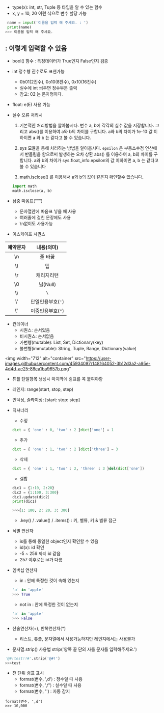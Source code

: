 - type(x): int, str, Tuple 등 타입을 알 수 있는 함수
- x, y = 10, 20 이런 식으로 변수 할당 가능
 
```python
 name = input('이름을 입력 해 주세요. : ')
 print(name)
>>> 이름을 입력 해 주세요.
```
 : 이렇게 입력할 수 있음
---

- bool() 함수 : 특정데이터가 True인지 False인지 검증

- int 정수형 진수로도 표현가능
    - 0b01(2진수), 0o10(8진수), 0x10(16진수)
    - 실수에 int 씌우면 정수부분 출력
    - 참고: 02 는 문자형이다.

- float: e(E) 사용 가능

- 실수 오류 처리시

    1. 기본적인 처리방법을 알아봅시다.
    변수 a, b에 각각의 실수 값을 저장합니다.
    그리고 abs()를 이용하여 a와 b의 차이를 구합니다.
    a와 b의 차이가 1e-10 값 이하이면 a 와 b 는 같다고 볼 수 있습니다.

    2. sys 모듈을 통해 처리하는 방법을 알아봅시다.
    `epsilon` 은 부동소수점 연산에서 반올림을 함으로써 발생하는 오차 상환
    abs() 를 이용하여 a, b의 차이를 구합니다.
    a와 b의 차이가 sys.float_info.epsilon의 값 이하이면 a, b 는 같다고 볼 수 있습니다

    3. math.isclose() 를 이용해서 a와 b의 값이 같은지 확인할수 있습니다.
    ```python
    import math
    math.isclose(a, b)
    ```

- 삼중 따옴표(""")
    - 문자열안에 따옴표 넣을 때 사용
    - 여러줄에 걸친 문장에도 사용
    - \n없이도 사용가능

- 이스케이프 시퀀스

|<center>예약문자</center>|내용(의미)|
|:--------:|:--------:|
|\n|줄 바꿈|
|\t|탭|
|\r|캐리지리턴|
|\0|널(Null)|
|\\\\ |`\`|
|\\'|단일인용부호(`'`)|
|\\"|이중인용부호(`"`)|


- 컨테이너
    - 시퀀스: 순서있음
    - 비시퀀스: 순서없음
    - 가변형(mutable): List, Set, Dictionary(key)
    - 불변형(immutable): String, Tuple, Range, Dictionary(value)


<img width="712" alt="container" src="https://user-images.githubusercontent.com/45934087/148164052-3b12d3a2-a95e-4d4d-ae25-86ca1ba9657b.png"

- 튜플 단일항목 생성시 마지막에 쉼표를 꼭 붙여야함

- 레인지: range(start, stop, step)
- 인덱싱, 슬라이싱: [start: stop: step]

- 딕셔너리 
    - 수정
    ```python
    dict = { 'one' : 0, 'two' : 2 }dict['one'] = 1
    ```
    - 추가
    ```python
    dict = { 'one' : 1, 'two' : 2 }dict['three'] = 3
    ```
    - 삭제
    ```python
    dict = { 'one' : 1, 'two' : 2, 'three' : 3 }del(dict['one'])
    ```
    - 결합
    ```python
    dic1 = {1:10, 2:20}
    dic2 = {1:100, 3:300}
    dic1.update(dic2)
    print(dic1)
    
    >>>{1: 100, 2: 20, 3: 300}
    ```
    - .key() / .value() / .items() : 키, 벨류, 키 & 벨류 접근

- 식별 연산자
    - is를 통해 동일한 object인지 확인할 수 있음
    - id(x): id 확인
    - -5 ~ 256 까지 id 같음
    - 257 이후로는 id가 다름

- 멤버십 연산자
    - in : 안에 특정한 것이 속해 있는지
    ```py
    'a' in 'apple'
    >>> True
    ```
    - not in : 안에 특정한 것이 없는지
    ```python
    'a' in 'apple'
    >>> False
    ```

- 산술연산자(+), 반복연산자(*)
    - 리스트, 튜플, 문자열에서 사용가능하지만 레인지에서는 사용불가

- 문자열.strip() 사용법
strip('양쪽 끝 단의 자를 문자를 입력해주세요.')

```py
'@#!test!!#'.strip('@#!')
>>>test
```

- 천 단위 쉼표 표시
    - format(변수, ',d') : 정수일 때 사용
    - format(변수, ',f') : 실수일 때 사용
    - format(변수, '') : 자동 감지
```
format(변수, ',d')
>>> 10,000
```